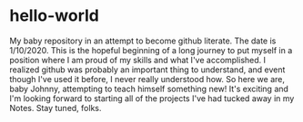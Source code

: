 # hello-world
My baby repository in an attempt to become github literate.
The date is 1/10/2020. 
This is the hopeful  beginning of a long journey to put myself in a position where I am proud
of my skills and what I've accomplished. I realized github was probably an important thing to understand,
and event though I've used it before, I never really understood how. So here we are, baby Johnny, attempting
to teach himself something new! It's exciting and I'm looking forward to starting all of the projects I've
had tucked away in my Notes. Stay tuned, folks.
